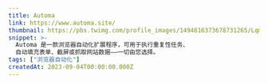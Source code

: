 ```yaml
---
title: Automa
link: https://www.automa.site/
thumbnail: https://pbs.twimg.com/profile_images/1494616373678731265/Lqmuhjre_400x400.jpg
snippet: >-
  Automa 是一款浏览器自动化扩展程序，可用于执行重复性任务、
  自动填充表单、截屏或抓取网站数据——一切由您选择。
tags: ["浏览器自动化"]
createdAt: 2023-09-04T00:00:00.000Z
---
```

